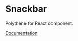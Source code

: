 # Snackbar

Polythene for React component.

[Documentation](../../docs/components/react/snackbar.md)
